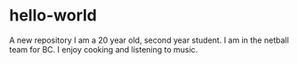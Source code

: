 # hello-world
A new repository 
I am a 20 year old, second year student.
I am in the netball team for BC.
I enjoy cooking and listening to music.
